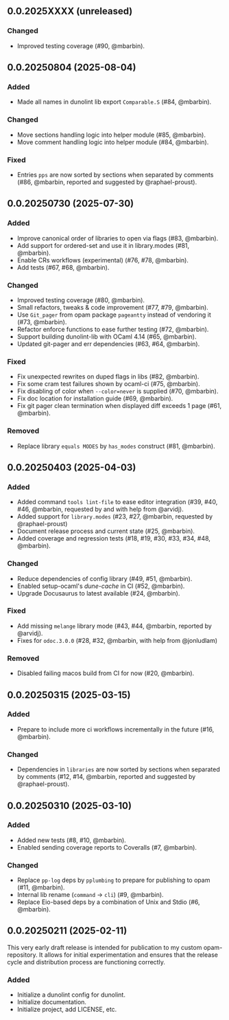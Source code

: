 ## 0.0.2025XXXX (unreleased)

### Changed

- Improved testing coverage (#90, @mbarbin).

## 0.0.20250804 (2025-08-04)

### Added

- Made all names in dunolint lib export `Comparable.S` (#84, @mbarbin).

### Changed

- Move sections handling logic into helper module (#85, @mbarbin).
- Move comment handling logic into helper module (#84, @mbarbin).

### Fixed

- Entries `pps` are now sorted by sections when separated by comments (#86, @mbarbin, reported and suggested by @raphael-proust).

## 0.0.20250730 (2025-07-30)

### Added

- Improve canonical order of libraries to open via flags (#83, @mbarbin).
- Add support for ordered-set and use it in library.modes (#81, @mbarbin).
- Enable CRs workflows (experimental) (#76, #78, @mbarbin).
- Add tests (#67, #68, @mbarbin).

### Changed

- Improved testing coverage (#80, @mbarbin).
- Small refactors, tweaks & code improvement (#77, #79, @mbarbin).
- Use `Git_pager` from opam package `pageantty` instead of vendoring it (#73, @mbarbin).
- Refactor enforce functions to ease further testing (#72, @mbarbin).
- Support building dunolint-lib with OCaml 4.14 (#65, @mbarbin).
- Updated git-pager and err dependencies (#63, #64, @mbarbin).

### Fixed

- Fix unexpected rewrites on duped flags in libs (#82, @mbarbin).
- Fix some cram test failures shown by ocaml-ci (#75, @mbarbin).
- Fix disabling of color when `--color=never` is supplied (#70, @mbarbin).
- Fix doc location for installation guide (#69, @mbarbin).
- Fix git pager clean termination when displayed diff exceeds 1 page (#61, @mbarbin).

### Removed

- Replace library `equals MODES` by `has_modes` construct (#81, @mbarbin).

## 0.0.20250403 (2025-04-03)

### Added

- Added command `tools lint-file` to ease editor integration (#39, #40, #46, @mbarbin, requested by and with help from @arvidj).
- Added support for `library.modes` (#23, #27, @mbarbin, requested by @raphael-proust)
- Document release process and current state (#25, @mbarbin).
- Added coverage and regression tests (#18, #19, #30, #33, #34, #48, @mbarbin).

### Changed

- Reduce dependencies of config library (#49, #51, @mbarbin).
- Enabled setup-ocaml's *dune-cache* in CI (#52, @mbarbin).
- Upgrade Docusaurus to latest available (#24, @mbarbin).

### Fixed

- Add missing `melange` library mode (#43, #44, @mbarbin, reported by @arvidj).
- Fixes for `odoc.3.0.0` (#28, #32, @mbarbin, with help from @jonludlam)

### Removed

- Disabled failing macos build from CI for now (#20, @mbarbin).

## 0.0.20250315 (2025-03-15)

### Added

- Prepare to include more ci workflows incrementally in the future (#16, @mbarbin).

### Changed

- Dependencies in `libraries` are now sorted by sections when separated by comments (#12, #14, @mbarbin, reported and suggested by @raphael-proust).

## 0.0.20250310 (2025-03-10)

### Added

- Added new tests (#8, #10, @mbarbin).
- Enabled sending coverage reports to Coveralls (#7, @mbarbin).

### Changed

- Replace `pp-log` deps by `pplumbing` to prepare for publishing to opam (#11, @mbarbin).
- Internal lib rename (`command` -> `cli`) (#9, @mbarbin).
- Replace Eio-based deps by a combination of Unix and Stdio (#6, @mbarbin).

## 0.0.20250211 (2025-02-11)

This very early draft release is intended for publication to my custom opam-repository. It allows for initial experimentation and ensures that the release cycle and distribution process are functioning correctly.

### Added

- Initialize a dunolint config for dunolint.
- Initialize documentation.
- Initialize project, add LICENSE, etc.
